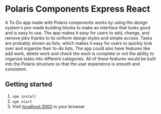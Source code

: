# Polaris Components Express React 
A To-Do app made with Polaris components works by using the design system's pre-made building blocks to make an interface that looks good and is easy to use. The app makes it easy for users to add, change, and remove jobs thanks to its uniform design styles and simple access. Tasks are probably shown as lists, which makes it easy for users to quickly look over and organize their to-do lists. The app could also have features like add work, delete work and check the work is complete or not the ability to organize tasks into different categories. All of these features would be built into the Polaris structure so that the user experience is smooth and consistent.

## Getting started
1. `npm install`
2. `npm start`
3. Visit [localhost:3000](http://localhost:3000) in your browser

